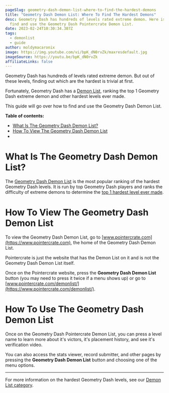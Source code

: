 ```yaml
---
pageSlug: geometry-dash-demon-list-where-to-find-the-hardest-demons
title: "Geometry Dash Demon List: Where To Find The Hardest Demons"
desc: Geometry Dash has hundreds of levels rated extreme demon. Here is how to
  find and use the Geometry Dash Pointercrate Demon List.
date: 2023-02-24T10:30:34.307Z
tags:
  - demonlist
  - guide
author: moldymacaronix
image: https://img.youtube.com/vi/bpK_dN0rvZk/maxresdefault.jpg
imageSource: https://youtu.be/bpK_dN0rvZk
affiliateLinks: false
---
```

Geometry Dash has hundreds of levels rated extreme demon. But out of these levels, finding out which are the hardest is trivial at first.

Fortunately, Geometry Dash has a [Demon List](/posts/geometry-dash-demon-list-what-are-the-top-extreme-demons-2022/), ranking the top 1 Geometry Dash extreme demon and other hardest levels ever made.

This guide will go over how to find and use the Geometry Dash Demon List.

**Table of contents:**

- [What Is The Geometry Dash Demon List?](#what-is-the-geometry-dash-demon-list%3F)
- [How To View The Geometry Dash Demon List](how-to-view-the-geometry-dash-demon-list)
-

# What Is The Geometry Dash Demon List?

The [Geometry Dash Demon List](posts/geometry-dash-levels-top-10-hardest-extreme-demons-2022/) is the most popular ranking of the hardest Geometry Dash levels. It is run by top Geometry Dash players and ranks the difficulty of extreme demons to determine the [top 1 hardest level ever made](/posts/geometry-dash-levels-what-is-the-hardest-level-ever-made/).

# How To View The Geometry Dash Demon List

To view the Geometry Dash Demon List, go to [www.pointercrate.com](https://www.pointercrate.com), the home of the Geometry Dash Demon List.

Pointercrate is just the website that has the Demon List on it and is not the Geometry Dash Demon List itself.

Once on the Pointercrate website, press the **Geometry Dash Demon List** button (you may need to press it twice if a menu shows up) or go to [www.pointercrate.com/demonlist/](https://www.pointercrate.com/demonlist/).

# How To Use The Geometry Dash Demon List

Once on the Geometry Dash Pointercrate Demon List, you can press a level name to learn more about it's victors, it's placement history, and see it's verification video.

You can also access the stats viewer, record submitter, and other pages by pressing the **Geometry Dash Demon List** button and choosing one of the menu options.

- - -

For more information on the hardest Geometry Dash levels, see our [Demon List category](/categories/demonlist/).